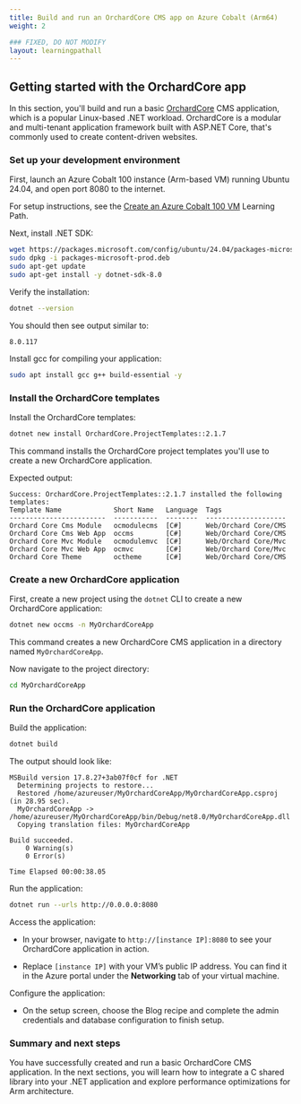 ```yaml
---
title: Build and run an OrchardCore CMS app on Azure Cobalt (Arm64)
weight: 2

### FIXED, DO NOT MODIFY
layout: learningpathall
---
```


## Getting started with the OrchardCore app 

In this section, you'll build and run a basic [OrchardCore](https://github.com/OrchardCMS/OrchardCore) CMS application, which is a popular Linux-based .NET workload. OrchardCore is a modular and multi-tenant application framework built with ASP.NET Core, that's commonly used to create content-driven websites.

### Set up your development environment

First, launch an Azure Cobalt 100 instance (Arm-based VM) running Ubuntu 24.04, and open port 8080 to the internet. 

For setup instructions, see the [Create an Azure Cobalt 100 VM](../../cobalt) Learning Path.

Next, install .NET SDK:

```bash
wget https://packages.microsoft.com/config/ubuntu/24.04/packages-microsoft-prod.deb
sudo dpkg -i packages-microsoft-prod.deb
sudo apt-get update
sudo apt-get install -y dotnet-sdk-8.0
```

Verify the installation:

```bash
dotnet --version
```

You should then see output similar to:

```output
8.0.117
```

Install gcc for compiling your application:

```bash
sudo apt install gcc g++ build-essential -y
```

### Install the OrchardCore templates

Install the OrchardCore templates:

```bash
dotnet new install OrchardCore.ProjectTemplates::2.1.7
```

This command installs the OrchardCore project templates you'll use to create a new OrchardCore application.

Expected output:

```output
Success: OrchardCore.ProjectTemplates::2.1.7 installed the following templates:
Template Name             Short Name   Language  Tags
------------------------  -----------  --------  --------------------
Orchard Core Cms Module   ocmodulecms  [C#]      Web/Orchard Core/CMS
Orchard Core Cms Web App  occms        [C#]      Web/Orchard Core/CMS
Orchard Core Mvc Module   ocmodulemvc  [C#]      Web/Orchard Core/Mvc
Orchard Core Mvc Web App  ocmvc        [C#]      Web/Orchard Core/Mvc
Orchard Core Theme        octheme      [C#]      Web/Orchard Core/CMS
```

### Create a new OrchardCore application

First, create a new project using the `dotnet` CLI to create a new OrchardCore application:

```bash
dotnet new occms -n MyOrchardCoreApp
```

This command creates a new OrchardCore CMS application in a directory named `MyOrchardCoreApp`.

Now navigate to the project directory:

```bash
cd MyOrchardCoreApp
```

### Run the OrchardCore application

Build the application: 

```bash
dotnet build
```

The output should look like:

```output
MSBuild version 17.8.27+3ab07f0cf for .NET
  Determining projects to restore...
  Restored /home/azureuser/MyOrchardCoreApp/MyOrchardCoreApp.csproj (in 28.95 sec).
  MyOrchardCoreApp -> /home/azureuser/MyOrchardCoreApp/bin/Debug/net8.0/MyOrchardCoreApp.dll
  Copying translation files: MyOrchardCoreApp

Build succeeded.
    0 Warning(s)
    0 Error(s)

Time Elapsed 00:00:38.05
```
Run the application:

```bash
dotnet run --urls http://0.0.0.0:8080
```

Access the application:

* In your browser, navigate to `http://[instance IP]:8080` to see your OrchardCore application in action. 

* Replace `[instance IP]` with your VM’s public IP address. You can find it in the Azure portal under the **Networking** tab of your virtual machine.

Configure the application: 

* On the setup screen, choose the Blog recipe and complete the admin credentials and database configuration to finish setup.

### Summary and next steps

You have successfully created and run a basic OrchardCore CMS application. In the next sections, you will learn how to integrate a C shared library into your .NET application and explore performance optimizations for Arm architecture.
